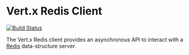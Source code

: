 # Vert.x Redis Client

[![Build Status](https://vertx.ci.cloudbees.com/buildStatus/icon?job=vert.x3-redis-client)](https://vertx.ci.cloudbees.com/view/vert.x-3/job/vert.x3-redis-client/)

The Vert.x Redis client provides an asynchronous API to interact with a [Redis](http://redis.io) data-structure server.

